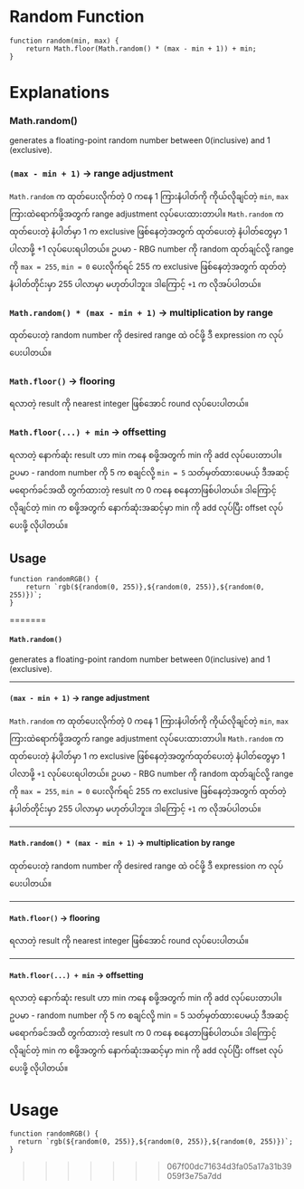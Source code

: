 # Random Function
    function random(min, max) {
        return Math.floor(Math.random() * (max - min + 1)) + min;
    }

# Explanations

### Math.random()
generates a floating-point random number between 0(inclusive) and 1 (exclusive).
    
### `(max - min + 1)` -> range adjustment
`Math.random` က ထုတ်ပေးလိုက်တဲ့ 0 ကနေ 1 ကြားနံပါတ်ကို ကိုယ်လိုချင်တဲ့ `min`, `max` ကြားထဲရောက်ဖို့အတွက် range adjustment လုပ်ပေးထားတာပါ။ `Math.random` က ထုတ်ပေးတဲ့ နံပါတ်မှာ 1 က exclusive ဖြစ်နေတဲ့အတွက် ထုတ်ပေးတဲ့ နံပါတ်တွေမှာ 1 ပါလာဖို့ +1 လုပ်ပေးရပါတယ်။ ဥပမာ - RBG number ကို random ထုတ်ချင်လို့ range ကို `max = 255`, `min = 0` ပေးလိုက်ရင် 255 က exclusive ဖြစ်နေတဲ့အတွက် ထုတ်တဲ့ နံပါတ်တိုင်းမှာ 255 ပါလာမှာ မဟုတ်ပါဘူး။ ဒါကြောင့် `+1` က လိုအပ်ပါတယ်။ 
    
### `Math.random() * (max - min + 1)` -> multiplication by range
ထုတ်ပေးတဲ့ random number ကို desired range ထဲ ဝင်ဖို့ ဒီ expression က လုပ်ပေးပါတယ်။ 
 
### `Math.floor()` -> flooring
ရလာတဲ့ result ကို nearest integer ဖြစ်အောင် round လုပ်ပေးပါတယ်။ 

### `Math.floor(...) + min`  -> offsetting
ရလာတဲ့ နောက်ဆုံး result ဟာ min ကနေ စဖို့အတွက် min ကို add လုပ်ပေးတာပါ။  ဥပမာ - random number ကို 5 က စချင်လို့ `min = 5` သတ်မှတ်ထားပေမယ့် ဒီအဆင့် မရောက်ခင်အထိ တွက်ထားတဲ့ result က 0 ကနေ စနေတာဖြစ်ပါတယ်။ ဒါကြောင့် လိုချင်တဲ့ min က စဖို့အတွက် နောက်ဆုံးအဆင့်မှာ min ကို add လုပ်ပြီး offset လုပ်ပေးဖို့ လိုပါတယ်။

## Usage
    function randomRGB() {
        return `rgb(${random(0, 255)},${random(0, 255)},${random(0, 255)})`;
    }

=======
#### `Math.random()`
generates a floating-point random number between 0(inclusive) and 1 (exclusive).

---

#### `(max - min + 1)` -> range adjustment
`Math.random` က ထုတ်ပေးလိုက်တဲ့ 0 ကနေ 1 ကြားနံပါတ်ကို ကိုယ်လိုချင်တဲ့ `min`, `max` ကြားထဲရောက်ဖို့အတွက် range adjustment လုပ်ပေးထားတာပါ။ `Math.random` က ထုတ်ပေးတဲ့ နံပါတ်မှာ 1 က exclusive ဖြစ်နေတဲ့အတွက်ထုတ်ပေးတဲ့ နံပါတ်တွေမှာ 1 ပါလာဖို့ `+1` လုပ်ပေးရပါတယ်။ ဥပမာ - RBG number ကို random ထုတ်ချင်လို့ range ကို `max = 255`, `min = 0` ပေးလိုက်ရင် 255 က exclusive ဖြစ်နေတဲ့အတွက် ထုတ်တဲ့ နံပါတ်တိုင်းမှာ 255 ပါလာမှာ မဟုတ်ပါဘူး။ ဒါကြောင့် `+1` က လိုအပ်ပါတယ်။ 

---

#### `Math.random() * (max - min + 1)` -> multiplication by range
ထုတ်ပေးတဲ့ random number ကို desired range ထဲ ဝင်ဖို့ ဒီ expression က လုပ်ပေးပါတယ်။

---

#### `Math.floor()` -> flooring
ရလာတဲ့ result ကို nearest integer ဖြစ်အောင် round လုပ်ပေးပါတယ်။ 

---

#### `Math.floor(...) + min`  -> offsetting
ရလာတဲ့ နောက်ဆုံး result ဟာ min ကနေ စဖို့အတွက် min ကို add လုပ်ပေးတာပါ။  ဥပမာ - random number ကို 5 က စချင်လို့ min = 5 သတ်မှတ်ထားပေမယ့် ဒီအဆင့် မရောက်ခင်အထိ တွက်ထားတဲ့ result က 0 ကနေ စနေတာဖြစ်ပါတယ်။ ဒါကြောင့် လိုချင်တဲ့ min က စဖို့အတွက် နောက်ဆုံးအဆင့်မှာ min ကို add လုပ်ပြီး offset လုပ်ပေးဖို့ လိုပါတယ်။

# Usage
    function randomRGB() {
      return `rgb(${random(0, 255)},${random(0, 255)},${random(0, 255)})`;
    }
>>>>>>> 067f00dc71634d3fa05a17a31b39059f3e75a7dd

